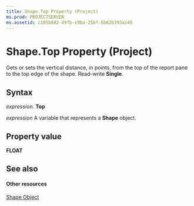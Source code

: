 ```yaml
---
title: Shape.Top Property (Project)
ms.prod: PROJECTSERVER
ms.assetid: c105b882-49fb-c9ba-25bf-6b62b393ac48
---
```



# Shape.Top Property (Project)
Gets or sets the vertical distance, in points, from the top of the report pane to the top edge of the shape. Read-write  **Single**.

## Syntax

 _expression_. **Top**

 _expression_ A variable that represents a **Shape** object.


## Property value

 **FLOAT**


## See also


#### Other resources


[Shape Object](shape-object-project.md)
